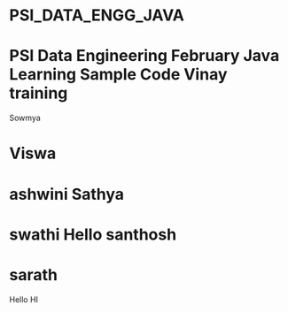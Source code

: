 # PSI_DATA_ENGG_JAVA
PSI Data Engineering February Java Learning Sample Code
Vinay
training
=======
Sowmya 

Viswa
=======
ashwini
Sathya
=======
swathi
Hello
santhosh
=======
sarath
=======
Hello
HI 


